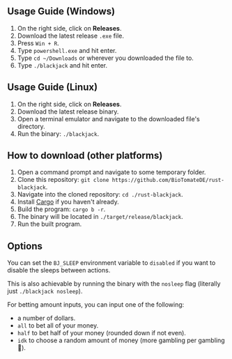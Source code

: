 ## Usage Guide (Windows)
1. On the right side, click on **Releases**.
2. Download the latest release `.exe` file.
3. Press `Win + R`.
4. Type `powershell.exe` and hit enter.
5. Type `cd ~/Downloads` or wherever you downloaded the file to.
6. Type `./blackjack` and hit enter.

## Usage Guide (Linux)
1. On the right side, click on **Releases**.
2. Download the latest release binary.
3. Open a terminal emulator and navigate to the downloaded file's directory.
4. Run the binary: `./blackjack`.

## How to download (other platforms)
1. Open a command prompt and navigate to some temporary folder.
2. Clone this repository: `git clone https://github.com/BioTomateDE/rust-blackjack`.
3. Navigate into the cloned repository: `cd ./rust-blackjack`.
4. Install [Cargo](https://www.rust-lang.org/tools/install) if you haven't already.
5. Build the program: `cargo b -r`.
6. The binary will be located in `./target/release/blackjack`.
7. Run the built program.

## Options
You can set the `BJ_SLEEP` environment variable to `disabled`
if you want to disable the sleeps between actions.

This is also achievable by running the binary with 
the `nosleep` flag (literally just `./blackjack nosleep`).

For betting amount inputs, you can input one of the following:
- a number of dollars.
- `all` to bet all of your money.
- `half` to bet half of your money (rounded down if not even).
- `idk` to choose a random amount of money (more gambling per gambling 🤑).
